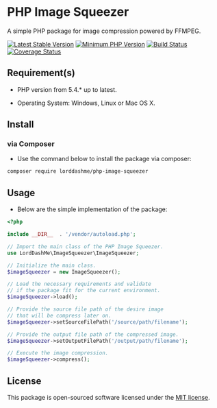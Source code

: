 # PHP Image Squeezer

A simple PHP package for image compression powered by FFMPEG.

[![Latest Stable Version](https://img.shields.io/packagist/v/LordDashMe/php-image-squeezer.svg?style=flat-square)](https://packagist.org/packages/LordDashMe/php-image-squeezer) [![Minimum PHP Version](https://img.shields.io/badge/php-%3E%3D%207.0-8892BF.svg?style=flat-square)](https://php.net/) [![Build Status](https://img.shields.io/travis/LordDashMe/php-image-squeezer/master.svg?style=flat-square)](https://travis-ci.org/LordDashMe/php-image-squeezer) [![Coverage Status](https://img.shields.io/coveralls/LordDashMe/php-image-squeezer/master.svg?style=flat-square)](https://coveralls.io/github/LordDashMe/php-image-squeezer?branch=master)

## Requirement(s)

- PHP version from 5.4.* up to latest.

- Operating System: Windows, Linux or Mac OS X.

## Install

### via Composer

- Use the command below to install the package via composer:

```txt
composer require lorddashme/php-image-squeezer
```

## Usage

- Below are the simple implementation of the package:

```php
<?php

include __DIR__  . '/vendor/autoload.php';

// Import the main class of the PHP Image Squeezer.
use LordDashMe\ImageSqueezer\ImageSqueezer;

// Initialize the main class.
$imageSqueezer = new ImageSqueezer();

// Load the necessary requirements and validate
// if the package fit for the current environment.
$imageSqueezer->load();

// Provide the source file path of the desire image
// that will be compress later on.
$imageSqueezer->setSourceFilePath('/source/path/filename');

// Provide the output file path of the compressed image.
$imageSqueezer->setOutputFilePath('/output/path/filename');

// Execute the image compression.
$imageSqueezer->compress();
```

## License

This package is open-sourced software licensed under the [MIT license](https://opensource.org/licenses/MIT).
